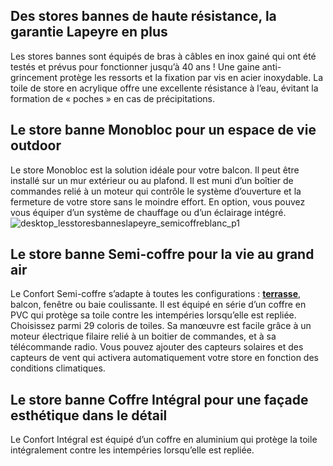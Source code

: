 ## Des stores bannes de haute résistance, la garantie Lapeyre en plus
Les stores bannes sont équipés de bras à câbles en inox gainé qui ont été testés et prévus pour fonctionner jusqu’à 40 ans ! Une gaine anti-grincement protège les ressorts et la fixation par vis en acier inoxydable. La toile de store en acrylique offre une excellente résistance à l’eau, évitant la formation de « poches » en cas de précipitations.
## Le store banne Monobloc pour un espace de vie outdoor
Le store Monobloc est la solution idéale pour votre balcon. Il peut être installé sur un mur extérieur ou au plafond. Il est muni d’un boîtier de commandes relié à un moteur qui contrôle le système d’ouverture et la fermeture de votre store sans le moindre effort. En option, vous pouvez vous équiper d’un système de chauffage ou d’un éclairage intégré.
![desktop_lesstoresbanneslapeyre_semicoffreblanc_p1](//statics.lapeyre.fr/img/contrib/2bdd4da30020616b/desktop_lesstoresbanneslapeyre_semicoffreblanc_p1.jpg)
## Le store banne Semi-coffre pour la vie au grand air
Le Confort Semi-coffre s’adapte à toutes les configurations : **[terrasse](/exterieur-jardin-CCU0008/terrasses-CCN0078)**, balcon, fenêtre ou baie coulissante. Il est équipé en série d’un coffre en PVC qui protège sa toile contre les intempéries lorsqu’elle est repliée. Choisissez parmi 29 coloris de toiles. Sa manœuvre est facile grâce à un moteur électrique filaire relié à un boitier de commandes, et à sa télécommande radio. Vous pouvez ajouter des capteurs solaires et des capteurs de vent qui activera automatiquement votre store en fonction des conditions climatiques.
## Le store banne Coffre Intégral pour une façade esthétique dans le détail
Le Confort Intégral est équipé d’un coffre en aluminium qui protège la toile intégralement contre les intempéries lorsqu’elle est repliée.